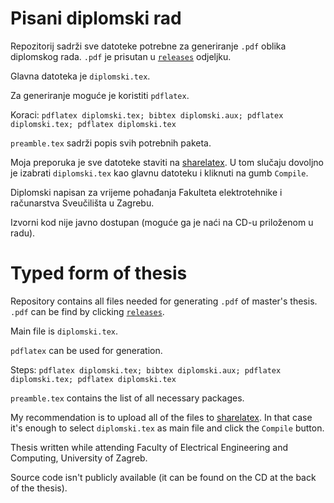 # Pisani diplomski rad

Repozitorij sadrži sve datoteke potrebne za generiranje `.pdf` oblika
diplomskog rada. `.pdf` je prisutan u [`releases`](https://github.com/vjeranc/dr-pisani/releases) odjeljku.

Glavna datoteka je `diplomski.tex`.

Za generiranje moguće je koristiti `pdflatex`.

Koraci:
`pdflatex diplomski.tex; bibtex diplomski.aux; pdflatex diplomski.tex; pdflatex diplomski.tex`

`preamble.tex` sadrži popis svih potrebnih paketa.

Moja preporuka je sve datoteke staviti na
[sharelatex](https://www.sharelatex.com/). U tom slučaju dovoljno je izabrati
`diplomski.tex` kao glavnu datoteku i kliknuti na gumb `Compile`.

Diplomski napisan za vrijeme pohađanja Fakulteta elektrotehnike i računarstva Sveučilišta u Zagrebu.

Izvorni kod nije javno dostupan (moguće ga je naći na CD-u priloženom u radu).

# Typed form of thesis

Repository contains all files needed for generating `.pdf` of master's thesis. `.pdf` can be find by clicking [`releases`](https://github.com/vjeranc/dr-pisani/releases).

Main file is `diplomski.tex`.

`pdflatex` can be used for generation.

Steps:
`pdflatex diplomski.tex; bibtex diplomski.aux; pdflatex diplomski.tex; pdflatex diplomski.tex`



`preamble.tex` contains the list of all necessary packages.

My recommendation is to upload all of the files to
[sharelatex](https://www.sharelatex.com/).
In that case it's enough to select `diplomski.tex` as main file and click the
`Compile` button.

Thesis written while attending Faculty of Electrical Engineering and Computing, University of Zagreb.

Source code isn't publicly available (it can be found on the CD at the back of the thesis).
